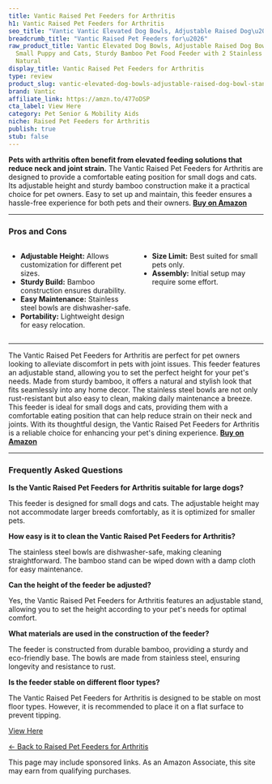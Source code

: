 ```yaml
---
title: Vantic Raised Pet Feeders for Arthritis
h1: Vantic Raised Pet Feeders for Arthritis
seo_title: "Vantic Vantic Elevated Dog Bowls, Adjustable Raised Dog\u2026"
breadcrumb_title: "Vantic Raised Pet Feeders for\u2026"
raw_product_title: Vantic Elevated Dog Bowls, Adjustable Raised Dog Bowl Stand for
  Small Puppy and Cats, Sturdy Bamboo Pet Food Feeder with 2 Stainless Steel Dishes,
  Natural
display_title: Vantic Raised Pet Feeders for Arthritis
type: review
product_slug: vantic-elevated-dog-bowls-adjustable-raised-dog-bowl-stand-for-small-pu-6b92d7e8
brand: Vantic
affiliate_link: https://amzn.to/477oDSP
cta_label: View Here
category: Pet Senior & Mobility Aids
niche: Raised Pet Feeders for Arthritis
publish: true
stub: false
---
```


<div id="intro" class="full-width">
  <p><strong>Pets with arthritis often benefit from elevated feeding solutions that reduce neck and joint strain.</strong> The Vantic Raised Pet Feeders for Arthritis are designed to provide a comfortable eating position for small dogs and cats. Its adjustable height and sturdy bamboo construction make it a practical choice for pet owners. Easy to set up and maintain, this feeder ensures a hassle-free experience for both pets and their owners. <a href="https://amzn.to/477oDSP" rel="nofollow sponsored noopener" target="_blank"><strong>Buy on Amazon</strong></a></p>
</div>

<hr />
<h3 id="pros-cons">Pros and Cons</h3>
<div class="pc-grid" style="display:grid;grid-template-columns:1fr 1fr;gap:16px;">
  <ul>
    <li><strong>Adjustable Height:</strong> Allows customization for different pet sizes.</li>
    <li><strong>Sturdy Build:</strong> Bamboo construction ensures durability.</li>
    <li><strong>Easy Maintenance:</strong> Stainless steel bowls are dishwasher-safe.</li>
    <li><strong>Portability:</strong> Lightweight design for easy relocation.</li>
  </ul>
  <ul>
    <li><strong>Size Limit:</strong> Best suited for small pets only.</li>
    <li><strong>Assembly:</strong> Initial setup may require some effort.</li>
  </ul>
</div>
<hr />

<div class="full-width">
  <p>The Vantic Raised Pet Feeders for Arthritis are perfect for pet owners looking to alleviate discomfort in pets with joint issues. This feeder features an adjustable stand, allowing you to set the perfect height for your pet's needs. Made from sturdy bamboo, it offers a natural and stylish look that fits seamlessly into any home decor. The stainless steel bowls are not only rust-resistant but also easy to clean, making daily maintenance a breeze. This feeder is ideal for small dogs and cats, providing them with a comfortable eating position that can help reduce strain on their neck and joints. With its thoughtful design, the Vantic Raised Pet Feeders for Arthritis is a reliable choice for enhancing your pet's dining experience. <a href="https://amzn.to/477oDSP" rel="nofollow sponsored noopener" target="_blank"><strong>Buy on Amazon</strong></a></p>
</div>

<hr />
<h3 id="faqs">Frequently Asked Questions</h3>

<p><strong>Is the Vantic Raised Pet Feeders for Arthritis suitable for large dogs?</strong></p>
<p>This feeder is designed for small dogs and cats. The adjustable height may not accommodate larger breeds comfortably, as it is optimized for smaller pets.</p>

<p><strong>How easy is it to clean the Vantic Raised Pet Feeders for Arthritis?</strong></p>
<p>The stainless steel bowls are dishwasher-safe, making cleaning straightforward. The bamboo stand can be wiped down with a damp cloth for easy maintenance.</p>

<p><strong>Can the height of the feeder be adjusted?</strong></p>
<p>Yes, the Vantic Raised Pet Feeders for Arthritis features an adjustable stand, allowing you to set the height according to your pet's needs for optimal comfort.</p>

<p><strong>What materials are used in the construction of the feeder?</strong></p>
<p>The feeder is constructed from durable bamboo, providing a sturdy and eco-friendly base. The bowls are made from stainless steel, ensuring longevity and resistance to rust.</p>

<p><strong>Is the feeder stable on different floor types?</strong></p>
<p>The Vantic Raised Pet Feeders for Arthritis is designed to be stable on most floor types. However, it is recommended to place it on a flat surface to prevent tipping.</p>
<p><a class="btn" href="https://amzn.to/477oDSP" target="_blank" rel="nofollow sponsored noopener">View Here</a></p>
<p><a href="/roundups/pet-senior-mobility-aids/raised-pet-feeders-for-arthritis/">← Back to Raised Pet Feeders for Arthritis</a></p>
<aside class="disclosure">This page may include sponsored links. As an Amazon Associate, this site may earn from qualifying purchases.</aside>
